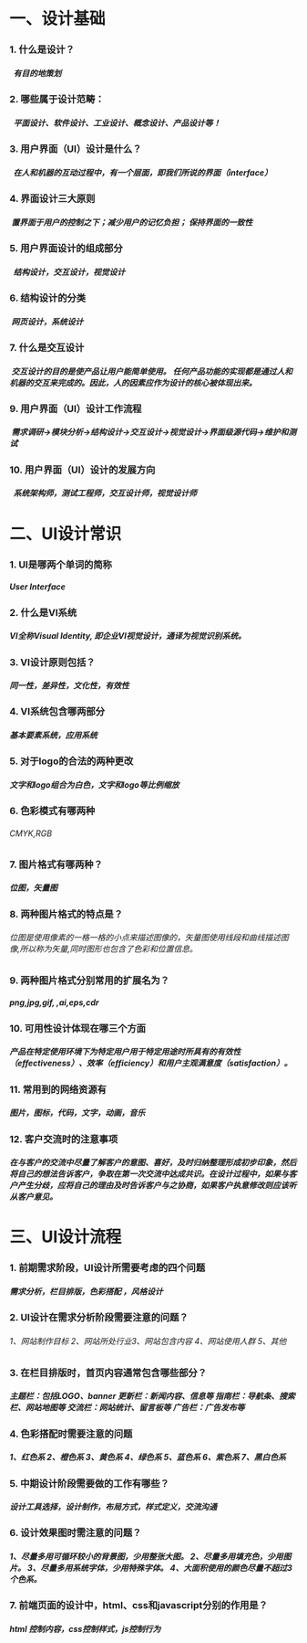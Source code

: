 # 一、设计基础
### 1. 什么是设计？
##### &nbsp; 有目的地策划
### 2. 哪些属于设计范畴：
##### &nbsp; 平面设计、软件设计、工业设计、概念设计、产品设计等！
### 3. 用户界面（UI）设计是什么？
##### &nbsp; 在人和机器的互动过程中，有一个层面，即我们所说的界面（interface）
### 4. 界面设计三大原则
##### &nbsp;置界面于用户的控制之下；减少用户的记忆负担；  保持界面的一致性
### 5. 用户界面设计的组成部分
##### &nbsp; 结构设计，交互设计，视觉设计
### 6. 结构设计的分类
##### &nbsp;网页设计，系统设计
### 7. 什么是交互设计
##### &nbsp;交互设计的目的是使产品让用户能简单使用。 任何产品功能的实现都是通过人和机器的交互来完成的。因此，人的因素应作为设计的核心被体现出来。
### 9. 用户界面（UI）设计工作流程
##### &nbsp;需求调研->模块分析->结构设计->交互设计->视觉设计->界面级源代码->维护和测试
### 10. 用户界面（UI）设计的发展方向
##### &nbsp; 系统架构师，测试工程师，交互设计师，视觉设计师
# 二、UI设计常识
### 1. UI是哪两个单词的简称
##### User Interface
### 2. 什么是VI系统
##### VI全称Visual Identity, 即企业VI视觉设计，通译为视觉识别系统。
### 3. VI设计原则包括？
##### 同一性，差异性，文化性，有效性
### 4. VI系统包含哪两部分
##### 基本要素系统，应用系统
### 5. 对于logo的合法的两种更改
##### 文字和logo组合为白色，文字和logo等比例缩放
### 6. 色彩模式有哪两种
###### CMYK,RGB
### 7. 图片格式有哪两种？
##### 位图，矢量图
### 8. 两种图片格式的特点是？
###### 位图是使用像素的一格一格的小点来描述图像的，矢量图使用线段和曲线描述图像,所以称为矢量,同时图形也包含了色彩和位置信息。
### 9. 两种图片格式分别常用的扩展名为？
##### png,jpg,gif,    ,ai,eps,cdr
### 10.    可用性设计体现在哪三个方面
##### 产品在特定使用环境下为特定用户用于特定用途时所具有的有效性（effectiveness）、效率（efficiency）和用户主观满意度（satisfaction）。
### 11.	常用到的网络资源有
##### 图片，图标，代码，文字，动画，音乐
### 12.	客户交流时的注意事项
##### 在与客户的交流中尽量了解客户的意图、喜好，及时归纳整理形成初步印象，然后将自己的想法告诉客户，争取在第一次交流中达成共识。在设计过程中，如果与客户产生分歧，应将自己的理由及时告诉客户与之协商，如果客户执意修改则应该听从客户意见。
# 三、UI设计流程
### 1. 前期需求阶段，UI设计所需要考虑的四个问题
##### 需求分析，栏目排版，色彩搭配 ，风格设计
### 2. UI设计在需求分析阶段需要注意的问题？
###### 1、网站制作目标  2、网站所处行业3、网站包含内容  4、网站使用人群  5、其他
### 3. 在栏目排版时，首页内容通常包含哪些部分？
##### 主题栏：包括LOGO、banner   更新栏：新闻内容、信息等    指南栏：导航条、搜索栏、网站地图等    交流栏：网站统计、留言板等    广告栏：广告发布等
### 4. 色彩搭配时需要注意的问题
##### 1、红色系  2、橙色系  3、黄色系  4、绿色系  5、蓝色系  6、紫色系  7、黑白色系
### 5. 中期设计阶段需要做的工作有哪些？
##### 设计工具选择，设计制作，布局方式，样式定义，交流沟通
### 6. 设计效果图时需注意的问题？
##### 1、尽量多用可循环较小的背景图，少用整张大图。   2、尽量多用填充色，少用图片。   3、尽量多用系统字体，少用特殊字体。  4、大面积使用的颜色尽量不超过3个色系。
### 7. 前端页面的设计中，html、css和javascript分别的作用是？
##### html 控制内容，css控制样式，js控制行为
